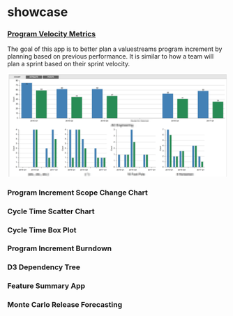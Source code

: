 # showcase


### [Program Velocity Metrics](https://github.com/wrackzone/program-velocity-metrics)

The goal of this app is to better plan a valuestreams program increment by planning based on previous performance. It is similar to how a team will plan a sprint based on their sprint velocity. 

![screenshot](https://github.com/wrackzone/program-velocity-metrics/blob/master/program-velocity-metrics.png?raw=true)



### Program Increment Scope Change Chart

### Cycle Time Scatter Chart

### Cycle Time Box Plot

### Program Increment Burndown

### D3 Dependency Tree

### Feature Summary App

### Monte Carlo Release Forecasting


